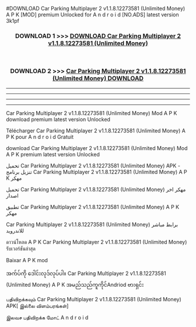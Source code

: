 #DOWNLOAD Car Parking Multiplayer 2  v1.1.8.12273581 (Unlimited Money) A P K [MOD] premium Unlocked for A n d r o i d [NO.ADS] latest version 3k1pf



<div align="center">

<h3>DOWNLOAD 1 >>> <a href="https://teeasianyam.web.app?sq=Car Parking Multiplayer 2  v1.1.8.12273581 (Unlimited Money)">DOWNLOAD Car Parking Multiplayer 2  v1.1.8.12273581 (Unlimited Money) </a></h3><br>

<h3>DOWNLOAD 2 >>> <a href="https://teeasianyam.web.app?sq=Car Parking Multiplayer 2  v1.1.8.12273581 (Unlimited Money) ">Car Parking Multiplayer 2  v1.1.8.12273581 (Unlimited Money)  DOWNLOAD </a></h3>

</div>


----------------------------------------------------------

----------------------------------------------------------

----------------------------------------------------------

----------------------------------------------------------


Car Parking Multiplayer 2  v1.1.8.12273581 (Unlimited Money)  Mod A P K download premium latest version Unlocked

Télécharger Car Parking Multiplayer 2  v1.1.8.12273581 (Unlimited Money)  A P K pour A n d r o i d Gratuit

download Car Parking Multiplayer 2  v1.1.8.12273581 (Unlimited Money)  Mod A P K premium latest version Unlocked

تحميل Car Parking Multiplayer 2  v1.1.8.12273581 (Unlimited Money)  APK - تنزيل برنامج Car Parking Multiplayer 2  v1.1.8.12273581 (Unlimited Money)  A P K مهكر

تحميل Car Parking Multiplayer 2  v1.1.8.12273581 (Unlimited Money)  مهكر اخر اصدار

تطبيق Car Parking Multiplayer 2  v1.1.8.12273581 (Unlimited Money)  A P K مهكر

Car Parking Multiplayer 2  v1.1.8.12273581 (Unlimited Money)  برابط مباشر للاندرويد

ดาวน์โหลด A P K Car Parking Multiplayer 2  v1.1.8.12273581 (Unlimited Money)  รับเวอร์ชันล่าสุด

Baixar A P K mod

အက်ပ်ကို ဒေါင်းလုဒ်လုပ်ပါ။ Car Parking Multiplayer 2  v1.1.8.12273581 (Unlimited Money)  A P K အမည်သည်ကူကိုင်Andriod ဗားရှင်း

பதிவிறக்கவும் Car Parking Multiplayer 2  v1.1.8.12273581 (Unlimited Money)  APK[ இல்லை விளம்பரங்கள்] 
 
இலவச பதிவிறக்க மோட் A n d r o i d



